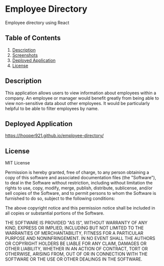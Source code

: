 # Employee Directory
Employee directory using React

## Table of Contents
1. [Description](#description)
2. [Screenshots](#screenshots)
3. [Deployed Application](#deployed-application)
4. [License](#license)

## Description
This application allows users to view information about employees within a company. An employee or manager would benefit greatly from being able to view non-sensitive data about other employees. It would be particularly helpful to be able to filter employees by name.



## Deployed Application  

https://lhooper921.github.io/employee-directory/


## License

MIT License



Permission is hereby granted, free of charge, to any person obtaining a copy of this software and associated documentation files (the "Software"), to deal in the Software without restriction, including without limitation the rights to use, copy, modify, merge, publish, distribute, sublicense, and/or sell copies of the Software, and to permit persons to whom the Software is furnished to do so, subject to the following conditions:

The above copyright notice and this permission notice shall be included in all copies or substantial portions of the Software.

THE SOFTWARE IS PROVIDED "AS IS", WITHOUT WARRANTY OF ANY KIND, EXPRESS OR IMPLIED, INCLUDING BUT NOT LIMITED TO THE WARRANTIES OF MERCHANTABILITY, FITNESS FOR A PARTICULAR PURPOSE AND NONINFRINGEMENT. IN NO EVENT SHALL THE AUTHORS OR COPYRIGHT HOLDERS BE LIABLE FOR ANY CLAIM, DAMAGES OR OTHER LIABILITY, WHETHER IN AN ACTION OF CONTRACT, TORT OR OTHERWISE, ARISING FROM, OUT OF OR IN CONNECTION WITH THE SOFTWARE OR THE USE OR OTHER DEALINGS IN THE SOFTWARE.
